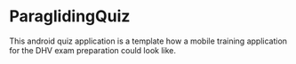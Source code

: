 # ParaglidingQuiz
This android quiz application is a template how a mobile training application for the DHV exam preparation could look like. 
